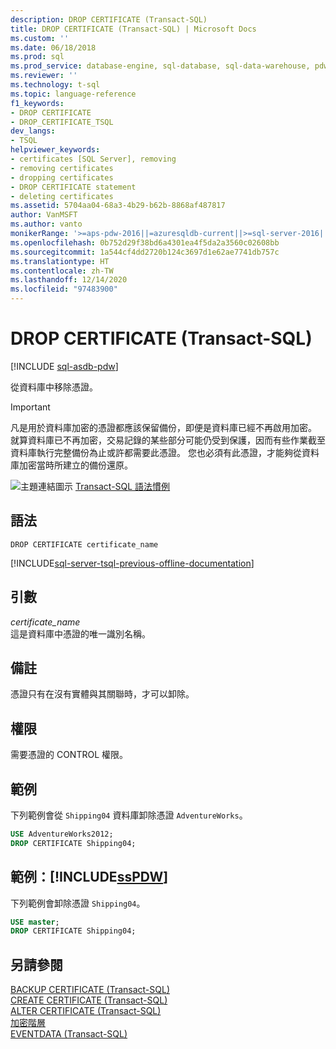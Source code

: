 ```yaml
---
description: DROP CERTIFICATE (Transact-SQL)
title: DROP CERTIFICATE (Transact-SQL) | Microsoft Docs
ms.custom: ''
ms.date: 06/18/2018
ms.prod: sql
ms.prod_service: database-engine, sql-database, sql-data-warehouse, pdw
ms.reviewer: ''
ms.technology: t-sql
ms.topic: language-reference
f1_keywords:
- DROP CERTIFICATE
- DROP_CERTIFICATE_TSQL
dev_langs:
- TSQL
helpviewer_keywords:
- certificates [SQL Server], removing
- removing certificates
- dropping certificates
- DROP CERTIFICATE statement
- deleting certificates
ms.assetid: 5704aa04-68a3-4b29-b62b-8868af487817
author: VanMSFT
ms.author: vanto
monikerRange: '>=aps-pdw-2016||=azuresqldb-current||>=sql-server-2016||>=sql-server-linux-2017||=azuresqldb-mi-current'
ms.openlocfilehash: 0b752d29f38bd6a4301ea4f5da2a3560c02608bb
ms.sourcegitcommit: 1a544cf4dd2720b124c3697d1e62ae7741db757c
ms.translationtype: HT
ms.contentlocale: zh-TW
ms.lasthandoff: 12/14/2020
ms.locfileid: "97483900"
---
```

# <a name="drop-certificate-transact-sql"></a>DROP CERTIFICATE (Transact-SQL)
[!INCLUDE [sql-asdb-pdw](../../includes/applies-to-version/sql-asdb-pdw.md)]

  從資料庫中移除憑證。  
  
> [!IMPORTANT]  
>  凡是用於資料庫加密的憑證都應該保留備份，即便是資料庫已經不再啟用加密。 就算資料庫已不再加密，交易記錄的某些部分可能仍受到保護，因而有些作業截至資料庫執行完整備份為止或許都需要此憑證。 您也必須有此憑證，才能夠從資料庫加密當時所建立的備份還原。  
  
 ![主題連結圖示](../../database-engine/configure-windows/media/topic-link.gif "主題連結圖示") [Transact-SQL 語法慣例](../../t-sql/language-elements/transact-sql-syntax-conventions-transact-sql.md) 

  
 
## <a name="syntax"></a>語法  
  
```synaxsql  
DROP CERTIFICATE certificate_name  
```  
  
[!INCLUDE[sql-server-tsql-previous-offline-documentation](../../includes/sql-server-tsql-previous-offline-documentation.md)]

## <a name="arguments"></a>引數
 *certificate_name*  
 這是資料庫中憑證的唯一識別名稱。  
  
## <a name="remarks"></a>備註  
 憑證只有在沒有實體與其關聯時，才可以卸除。  
  
## <a name="permissions"></a>權限  
 需要憑證的 CONTROL 權限。  
  
## <a name="examples"></a>範例  
 下列範例會從 `Shipping04` 資料庫卸除憑證 `AdventureWorks`。  
  
```sql  
USE AdventureWorks2012;  
DROP CERTIFICATE Shipping04;  
```  
  
## <a name="examples-sspdw"></a>範例：[!INCLUDE[ssPDW](../../includes/sspdw-md.md)]  
 下列範例會卸除憑證 `Shipping04`。  
  
```sql
USE master;  
DROP CERTIFICATE Shipping04;  
```  
  
## <a name="see-also"></a>另請參閱  
 [BACKUP CERTIFICATE &#40;Transact-SQL&#41;](../../t-sql/statements/backup-certificate-transact-sql.md)   
 [CREATE CERTIFICATE &#40;Transact-SQL&#41;](../../t-sql/statements/create-certificate-transact-sql.md)   
 [ALTER CERTIFICATE &#40;Transact-SQL&#41;](../../t-sql/statements/alter-certificate-transact-sql.md)   
 [加密階層](../../relational-databases/security/encryption/encryption-hierarchy.md)   
 [EVENTDATA &#40;Transact-SQL&#41;](../../t-sql/functions/eventdata-transact-sql.md)
